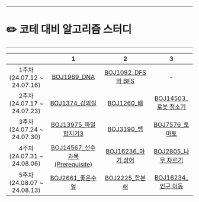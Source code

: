 ------

# ✏️ **코테 대비 알고리즘 스터디**

------
|                          |                                 **1**                                 |                          **2**                           |                          **3**                           |
|:------------------------:|:---------------------------------------------------------------------:|:--------------------------------------------------------:|:--------------------------------------------------------:|
| 1주차(24.07.12 ~ 24.07.16) |          [BOJ1969_DNA](https://www.acmicpc.net/problem/1969)          | [BOJ1092_DFS와 BFS](https://www.acmicpc.net/problem/1260) |                            -                             |
| 2주차(24.07.17 ~ 24.07.23) |          [BOJ1374_강의실](https://www.acmicpc.net/problem/1374)          |    [BOJ1260_배](https://www.acmicpc.net/problem/1092)     | [BOJ14503_로봇 청소기](https://www.acmicpc.net/problem/14503) |
| 3주차(24.07.24 ~ 24.07.30) |       [BOJ13975_파일합치기3](https://www.acmicpc.net/problem/13975)        |    [BOJ3190_뱀](https://www.acmicpc.net/problem/3190)     |   [BOJ7576_토마토](https://www.acmicpc.net/problem/7576)    |
| 4주차(24.07.31 ~ 24.08.06) | [BOJ14567_선수과목 (Prerequisite)](https://www.acmicpc.net/problem/14567) | [BOJ16236_아기 상어](https://www.acmicpc.net/problem/16236)  |  [BOJ2805_나무 자르기](https://www.acmicpc.net/problem/2805)  |
| 5주차(24.08.07 ~ 24.08.13) |         [BOJ2661_좋은수열](https://www.acmicpc.net/problem/2661)         |   [BOJ2225_합분해](https://www.acmicpc.net/problem/2225)   | [BOJ16234_인구 이동](https://www.acmicpc.net/problem/16234)  |
